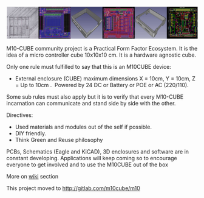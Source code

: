 <p align="center"><img src="banner_strip.jpg"></p>

M10-CUBE community project is a Practical Form Factor Ecosystem. It is the idea of a micro controller cube 10x10x10 cm. It is a hardware agnostic cube.

Only one rule must fulfilled to say that this is an M10CUBE device:
- External enclosure (CUBE) maximum dimensions X = 10cm, Y = 10cm, Z = Up to 10cm .  Powered by 24 DC or Battery or POE or AC (220/110).

Some sub rules must also apply but it is to verify that every M10-CUBE incarnation can communicate and stand side by side with the other.

Directives:

- Used materials and modules out of the self if possible. 
- DIY friendly. 
- Think Green and Reuse philosophy

PCBs, Schematics (Eagle and KiCAD), 3D enclosures and software are in constant developing.
Applications will keep coming so to encourage everyone to get involved and to use the M10CUBE out of the box

More on <a href="https://github.com/M10CUBE/M10/wiki">wiki</a> section

This project moved to http://gitlab.com/m10cube/m10



